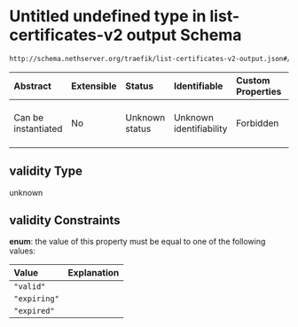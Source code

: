 # Untitled undefined type in list-certificates-v2 output Schema

```txt
http://schema.nethserver.org/traefik/list-certificates-v2-output.json#/$defs/tlscert/properties/validity
```



| Abstract            | Extensible | Status         | Identifiable            | Custom Properties | Additional Properties | Access Restrictions | Defined In                                                                                            |
| :------------------ | :--------- | :------------- | :---------------------- | :---------------- | :-------------------- | :------------------ | :---------------------------------------------------------------------------------------------------- |
| Can be instantiated | No         | Unknown status | Unknown identifiability | Forbidden         | Allowed               | none                | [list-certificates-v2-output.json\*](traefik/list-certificates-v2-output.json "open original schema") |

## validity Type

unknown

## validity Constraints

**enum**: the value of this property must be equal to one of the following values:

| Value        | Explanation |
| :----------- | :---------- |
| `"valid"`    |             |
| `"expiring"` |             |
| `"expired"`  |             |
